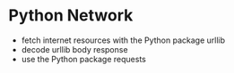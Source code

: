 # Python Network

- fetch internet resources with the Python package urllib
- decode urllib body response
- use the Python package requests
